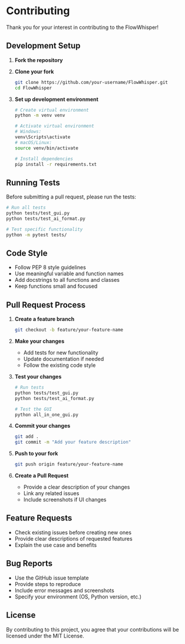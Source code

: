 # Contributing

Thank you for your interest in contributing to the FlowWhisper!

## Development Setup

1. **Fork the repository**
2. **Clone your fork**
   ```bash
   git clone https://github.com/your-username/FlowWhisper.git
   cd FlowWhisper
   ```

3. **Set up development environment**
   ```bash
   # Create virtual environment
   python -m venv venv
   
   # Activate virtual environment
   # Windows:
   venv\Scripts\activate
   # macOS/Linux:
   source venv/bin/activate
   
   # Install dependencies
   pip install -r requirements.txt
   ```

## Running Tests

Before submitting a pull request, please run the tests:

```bash
# Run all tests
python tests/test_gui.py
python tests/test_ai_format.py

# Test specific functionality
python -m pytest tests/
```

## Code Style

- Follow PEP 8 style guidelines
- Use meaningful variable and function names
- Add docstrings to all functions and classes
- Keep functions small and focused

## Pull Request Process

1. **Create a feature branch**
   ```bash
   git checkout -b feature/your-feature-name
   ```

2. **Make your changes**
   - Add tests for new functionality
   - Update documentation if needed
   - Follow the existing code style

3. **Test your changes**
   ```bash
   # Run tests
   python tests/test_gui.py
   python tests/test_ai_format.py
   
   # Test the GUI
   python all_in_one_gui.py
   ```

4. **Commit your changes**
   ```bash
   git add .
   git commit -m "Add your feature description"
   ```

5. **Push to your fork**
   ```bash
   git push origin feature/your-feature-name
   ```

6. **Create a Pull Request**
   - Provide a clear description of your changes
   - Link any related issues
   - Include screenshots if UI changes

## Feature Requests

- Check existing issues before creating new ones
- Provide clear descriptions of requested features
- Explain the use case and benefits

## Bug Reports

- Use the GitHub issue template
- Provide steps to reproduce
- Include error messages and screenshots
- Specify your environment (OS, Python version, etc.)

## License

By contributing to this project, you agree that your contributions will be licensed under the MIT License.